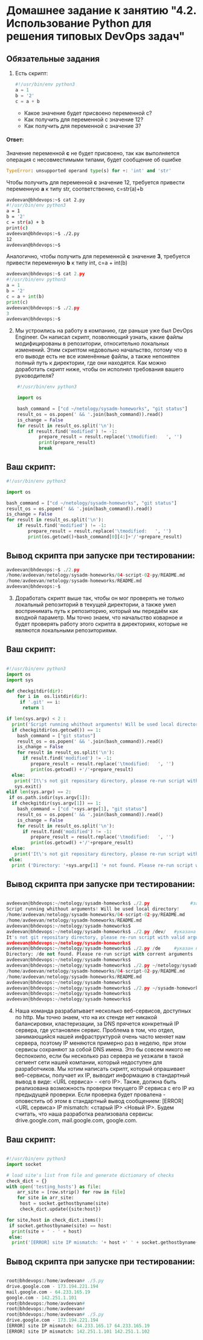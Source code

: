 # Домашнее задание к занятию "4.2. Использование Python для решения типовых DevOps задач"

## Обязательные задания

1. Есть скрипт:
	```python
    #!/usr/bin/env python3
	a = 1
	b = '2'
	c = a + b
	```
	* Какое значение будет присвоено переменной c?
	* Как получить для переменной c значение 12?
	* Как получить для переменной c значение 3?
	
#### Ответ:
 Значение переменной **c** не будет присвоено, так как выполняется операция с несовместимыми типами, будет сообщение об ошибке	
```py
TypeError: unsupported operand type(s) for +: 'int' and 'str'
```
Чтобы получить для переменной **c** значение 12, требуется привести переменную **a** к типу str, соответственно, c=str(a)+b
```bash
avdeevan@bhdevops:~$ cat 2.py
#!/usr/bin/env python3
a = 1
b = '2'
c = str(a) + b
print(c)
avdeevan@bhdevops:~$ ./2.py
12
avdeevan@bhdevops:~$
```	
Аналогично, чтобы получить для переменной **с** значение **3**, требуется привести переменную **b** к типу int, c=a + int(b)
```py
avdeevan@bhdevops:~$ cat 2.py
#!/usr/bin/env python3
a = 1
b = '2'
c = a + int(b)
print(c)
avdeevan@bhdevops:~$ ./2.py
3
avdeevan@bhdevops:~$
```


2. Мы устроились на работу в компанию, где раньше уже был DevOps Engineer. Он написал скрипт, позволяющий узнать, какие файлы модифицированы в репозитории, относительно локальных изменений. Этим скриптом недовольно начальство, потому что в его выводе есть не все изменённые файлы, а также непонятен полный путь к директории, где они находятся. Как можно доработать скрипт ниже, чтобы он исполнял требования вашего руководителя?

```py
    #!/usr/bin/env python3

    import os

	bash_command = ["cd ~/netology/sysadm-homeworks", "git status"]
	result_os = os.popen(' && '.join(bash_command)).read()
    is_change = False
	for result in result_os.split('\n'):
        if result.find('modified') != -1:
            prepare_result = result.replace('\tmodified:   ', '')
            print(prepare_result)
            break

```
	
## Ваш скрипт:

```py
#!/usr/bin/env python3

import os

bash_command = ["cd ~/netology/sysadm-homeworks", "git status"]
result_os = os.popen(' && '.join(bash_command)).read()
is_change = False
for result in result_os.split('\n'):
    if result.find('modified') != -1:
        prepare_result = result.replace('\tmodified:   ', '')
        print(os.getcwd()+bash_command[0][4:]+'/'+prepare_result)
```

## Вывод скрипта при запуске при тестировании:
```python
avdeevan@bhdevops:~$ ./2.py
/home/avdeevan/netology/sysadm-homeworks/04-script-02-py/README.md
/home/avdeevan/netology/sysadm-homeworks/README.md
avdeevan@bhdevops:~$
```
3. Доработать скрипт выше так, чтобы он мог проверять не только локальный репозиторий в текущей директории, а также умел воспринимать путь к репозиторию, который мы передаём как входной параметр. Мы точно знаем, что начальство коварное и будет проверять работу этого скрипта в директориях, которые не являются локальными репозиториями.

## Ваш скрипт:

```py

#!/usr/bin/env python3
import os
import sys

def checkgitdir(dir):
    for i in  os.listdir(dir):
     if '.git' == i:
      return 1

if len(sys.argv) < 2 :
  print('Script running whithout arguments! Will be used local directory!')
  if checkgitdir(os.getcwd()) == 1:
    bash_command = ["git status"]
    result_os = os.popen(' && '.join(bash_command)).read()
    is_change = False
    for result in result_os.split('\n'):
      if result.find('modified') != -1:
         prepare_result = result.replace('\tmodified:   ', '')
         print(os.getcwd() +'/'+prepare_result)
  else:
   print('It\'s not git repositary directory, please re-run script with argument:  path git-dir,example:  ./2py /my/git/dir  or run FROM git dir. Exit')
   sys.exit()
elif len(sys.argv) == 2:
 if os.path.isdir(sys.argv[1]):
  if checkgitdir(sys.argv[1]) == 1:
    bash_command = ["cd "+sys.argv[1], "git status"]
    result_os = os.popen(' && '.join(bash_command)).read()
    is_change = False
    for result in result_os.split('\n'):
      if result.find('modified') != -1:
         prepare_result = result.replace('\tmodified:   ', '')
         print(os.getcwd() +'/'+prepare_result)
  else:
   print('It\'s not git repositary directory, please re-run script with valid argument:  path git-dir,example:  ./2py /my/git/dir  or run FROM git dir. Exit')
 else:
  print ('Directory: '+sys.argv[1] '+ not found. Please re-run script with corrent arguments')

```

## Вывод скрипта при запуске при тестировании:

```python

avdeevan@bhdevops:~/netology/sysadm-homeworks$ ./2.py               #запуск из каталога репа, в котором были изменения
Script running whithout arguments! Will be used local directory!
/home/avdeevan/netology/sysadm-homeworks/04-script-02-py/README.md
/home/avdeevan/netology/sysadm-homeworks/README.md
avdeevan@bhdevops:~/netology/sysadm-homeworks$
avdeevan@bhdevops:~/netology/sysadm-homeworks$ ./2.py /dev/   #указана существующая директория, не являющаяся git-репом
It's not git repositary directory, please re-run script with valid argument:  path git-dir,example:  ./2py /my/git/dir  or run FROM git dir. Exit
avdeevan@bhdevops:~/netology/sysadm-homeworks$
avdeevan@bhdevops:~/netology/sysadm-homeworks$ ./2.py /de     #указан невалидный каталог
Directory: /de not found. Please re-run script with corrent arguments
avdeevan@bhdevops:~/netology/sysadm-homeworks$
avdeevan@bhdevops:~/netology/sysadm-homeworks$ ./2.py ~/netology/sysadm-homeworks/    #целевой git-реп, в котором были изменения!
/home/avdeevan/netology/sysadm-homeworks/04-script-02-py/README.md
/home/avdeevan/netology/sysadm-homeworks/README.md
avdeevan@bhdevops:~/netology/sysadm-homeworks$
avdeevan@bhdevops:~/netology/sysadm-homeworks$ ./2.py ~/sysadm-homeworks/    #также валидный git-реп, в котором НЕТ изменений.
avdeevan@bhdevops:~/netology/sysadm-homeworks$
avdeevan@bhdevops:~/netology/sysadm-homeworks$


```
4. Наша команда разрабатывает несколько веб-сервисов, доступных по http. Мы точно знаем, что на их стенде нет никакой балансировки, кластеризации, за DNS прячется конкретный IP сервера, где установлен сервис. Проблема в том, что отдел, занимающийся нашей инфраструктурой очень часто меняет нам сервера, поэтому IP меняются примерно раз в неделю, при этом сервисы сохраняют за собой DNS имена. Это бы совсем никого не беспокоило, если бы несколько раз сервера не уезжали в такой сегмент сети нашей компании, который недоступен для разработчиков. Мы хотим написать скрипт, который опрашивает веб-сервисы, получает их IP, выводит информацию в стандартный вывод в виде: <URL сервиса> - <его IP>. Также, должна быть реализована возможность проверки текущего IP сервиса c его IP из предыдущей проверки. Если проверка будет провалена - оповестить об этом в стандартный вывод сообщением: [ERROR] <URL сервиса> IP mismatch: <старый IP> <Новый IP>. Будем считать, что наша разработка реализовала сервисы: drive.google.com, mail.google.com, google.com.

## Ваш скрипт:

```py

#!/usr/bin/env python3
import socket

# load site's list from file and generate dictionary of checks
check_dict = {}
with open('testing_hosts') as file:
    arr_site = [row.strip() for row in file]
    for site in arr_site:
     host = socket.gethostbyname(site)
     check_dict.update({site:host})

for site,host in check_dict.items():
 if socket.gethostbyname(site) == host:
  print(site + ' - ' + host)
 else:
  print('[ERROR] site IP mismatch: '+ host +' ' + socket.gethostbyname(site))

```

## Вывод скрипта при запуске при тестировании:

```python

root@bhdevops:/home/avdeevan# ./5.py
drive.google.com - 173.194.221.194
mail.google.com - 64.233.165.19
google.com - 142.251.1.101
root@bhdevops:/home/avdeevan#
root@bhdevops:/home/avdeevan#
root@bhdevops:/home/avdeevan# ./5.py
drive.google.com - 173.194.221.194
[ERROR] site IP mismatch: 64.233.165.17 64.233.165.19
[ERROR] site IP mismatch: 142.251.1.101 142.251.1.102



```
